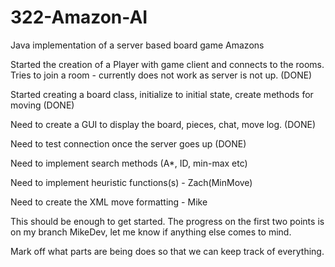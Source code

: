 # 322-Amazon-AI
Java implementation of a server based board game Amazons

Started the creation of a Player with game client and connects to the rooms. Tries to join a room - currently does not work as server is not up. (DONE)


Started creating a board class, initialize to initial state, create methods for moving (DONE)

Need to create a GUI to display the board, pieces, chat, move log. (DONE)

Need to test connection once the server goes up (DONE)

Need to implement search methods (A*, ID, min-max etc)

Need to implement heuristic functions(s) - Zach(MinMove)

Need to create the XML move formatting - Mike

This should be enough to get started. The progress on the first two points is on my branch MikeDev, let me know if anything else comes to mind.

Mark off what parts are being does so that we can keep track of everything.
